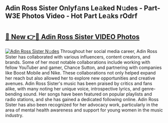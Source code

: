 ## Adin Ross Sister Onlyf𝚊ns Le𝚊ked N𝚞des - Part-W3E Photos Video - Hot Part Le𝚊ks rOdrf

# <h2><a href="http://ab79473.deff.icu/?id=Adin+Ross+Sister">🔗 New 👉🔴 Adin Ross Sister VIDEO Photos</a></h2>

[![Adin Ross Sister N𝚞des](https://i.imgur.com/rIISA9y.gif)](http://ab79473.deff.icu/?id=Adin+Ross+Sister)
Throughout her social media career, Adin Ross Sister has collaborated with various influencers, content creators, and brands. Some of her most notable collaborations include working with fellow YouTuber and gamer, Chance Sutton, and partnering with companies like Boost Mobile and Nike. These collaborations not only helped expand her reach but also allowed her to explore new opportunities and creative avenues. Adin Ross Sister's music has been praised by critics and fans alike, with many noting her unique voice, introspective lyrics, and genre-bending sound. Her songs have been featured on popular playlists and radio stations, and she has gained a dedicated following online. Adin Ross Sister has also been recognized for her advocacy work, particularly in the area of mental health awareness and support for young women in the music industry.
